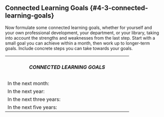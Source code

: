 ## Connected Learning Goals {#4-3-connected-learning-goals}

Now formulate some connected learning goals, whether for yourself and your own professional development, your department, or your library, taking into account the strengths and weaknesses from the last step. Start with a small goal you can achieve within a month, then work up to longer-term goals. Include concrete steps you can take towards your goals.

<table style="table-format">
<th colspan="2" ><h5>CONNECTED LEARNING GOALS</h5></th>
<tr><td>In the next month:</td><td width="200px;"></td></tr>
<tr><td>In the next year:</td><td></td></tr>
<tr><td>In the next three years:</td><td></td></tr>
<tr><td>In the next five years:</td><td></td></tr>
</table>
